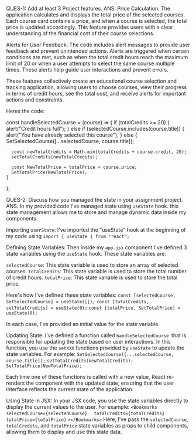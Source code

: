 <!-- ques 1 -->
QUES-1: Add at least 3 Project features.
ANS: 
Price Calculation: The application calculates and displays the total price of the selected courses. Each course card contains a price, and when a course is selected, the total price is updated accordingly. This feature provides users with a clear understanding of the financial cost of their course selections.

Alerts for User Feedback: The code includes alert messages to provide user feedback and prevent unintended actions. Alerts are triggered when certain conditions are met, such as when the total credit hours reach the maximum limit of 20 or when a user attempts to select the same course multiple times. These alerts help guide user interactions and prevent errors.

These features collectively create an educational course selection and tracking application, allowing users to choose courses, view their progress in terms of credit hours, see the total cost, and receive alerts for important actions and constraints.

Heres the code:

const handleSelectedCourse = (course) => {
    if (totalCredits >= 20) {
      alert("Credit hours full");
    } else if (selectedCourse.includes(course.title)) {
      alert("You have already selected this course");
    } else {
      SetSelectedCourse([...selectedCourse, course.title]);

      const newTotalCredits = Math.min(totalCredits + course.credit, 20);
      setTotalCredits(newTotalCredits);

      const NewTotalPrice = totalPrice + course.price;
      SetTotalPrice(NewTotalPrice);
    }
  };


<!-- ques 2 -->
QUES-2: Discuss how you managed the state in your assignment project.
ANS: In my provided code I've managed state using `useState` hook. this state management allows me to store and manage dynamic data inside my components.

Importing `userState`: I've imported the "useState" hook at the beginning of my code using `import { useState } from "react";`

Defining State Variables: Then inside my `app.jsx` component I've defined 3 state variables using the `useState` hook. These state variables are:

`selectedCourse`: This state variable is used to store an array of selected courses.
`totalCredits`: This state variable is used to store the total number of credit hours.
`totalPrice`: This state variable is used to store the total price.

Here's how I've defined these state variables:
`const [selectedCourse, SetSelectedCourse] = useState([]);`
`const [totalCredits, setTotalCredits] = useState(0);`
`const [totalPrice, SetTotalPrice] = useState(0);`

In each case, I've provided an initial value for the state variable.

Updating State: I've defined a function called `handleSelectedCourse `that is responsible for updating the state based on user interactions.
In this function, you use the `setXXX` functions provided by `useState` to update the state variables. For example:
`SetSelectedCourse([...selectedCourse, course.title]);`
`setTotalCredits(newTotalCredits);`
`SetTotalPrice(NewTotalPrice);`

Each time one of these functions is called with a new value, React re-renders the component with the updated state, ensuring that the user interface reflects the current state of the application.

Using State in JSX: In your JSX code, you use the state variables directly to display the current values to the user. For example:
`<Bookmarks`
`  selectedCourse={selectedCourse}`
`  totalCredits={totalCredits}`
`  totalPrice={totalPrice}`
`></Bookmarks>`
Here, I've pass the `selectedCourse`, `totalCredits`, and `totalPrice` state variables as props to child components, allowing them to display and use this state data.